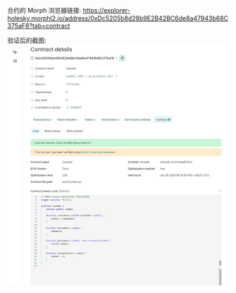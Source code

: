 合约的 Morph 浏览器链接: https://explorer-holesky.morphl2.io/address/0xDc5205b8d28b9E2B42BC6de8a47943b68C375aF8?tab=contract

验证后的截图: ![Verified Contract](./morph_contract.jpg)
